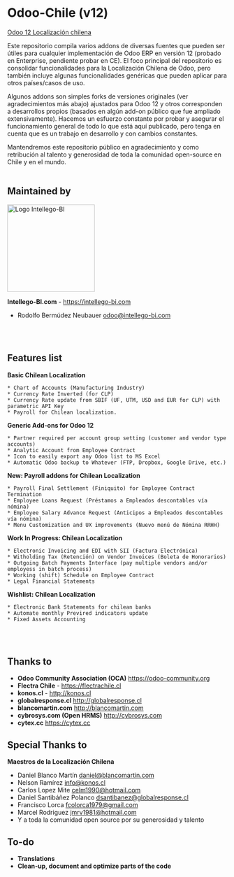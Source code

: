 # Odoo-Chile (v12)
<u>Odoo 12 Localización chilena</u>

Este repositorio compila varios addons de diversas fuentes que pueden ser útiles para cualquier implementación de Odoo ERP en versión 12 (probado en Enterprise, pendiente probar en CE). El foco principal del repositorio es consolidar funcionalidades para la Localización Chilena de Odoo, pero también incluye algunas funcionalidades genéricas que pueden aplicar para otros países/casos de uso.

Algunos addons son simples forks de versiones originales (ver agradecimientos más abajo) ajustados para Odoo 12 y otros corresponden a desarrollos propios (basados en algún add-on público que fue ampliado extensivamente). Hacemos un esfuerzo constante por probar y asegurar el funcionamiento general de todo lo que está aquí publicado, pero tenga en cuenta que es un trabajo en desarrollo y con cambios constantes.  

Mantendremos este repositorio público en agradecimiento y como retribución al talento y generosidad de toda la comunidad open-source en Chile y en el mundo. <br><br>

## Maintained by
<p>
<img width="200" alt="Logo Intellego-BI" src="https://i2.wp.com/intellego-bi.com/ws/wp-content/uploads/2016/05/Intellego-BI-112x35.jpg" />
</p>

**Intellego-BI.com** - https://intellego-bi.com
 - Rodolfo Bermúdez Neubauer <odoo@intellego-bi.com>

<br><br>
## Features list

**Basic Chilean Localization**

    * Chart of Accounts (Manufacturing Industry)
    * Currency Rate Inverted (for CLP)
    * Currency Rate update from SBIF (UF, UTM, USD and EUR for CLP) with parametric API Key
    * Payroll for Chilean localization.

**Generic Add-ons for Odoo 12**

    * Partner required per account group setting (customer and vendor type accounts)
    * Analytic Account from Employee Contract
    * Icon to easily export any Odoo list to MS Excel
    * Automatic Odoo backup to Whatever (FTP, Dropbox, Google Drive, etc.)

**New: Payroll addons for Chilean Localization**

    * Payroll Final Settlement (Finiquito) for Employee Contract Termination
    * Employee Loans Request (Préstamos a Empleados descontables vía nómina)
    * Employee Salary Advance Request (Anticipos a Empleados descontables vía nómina)
    * Menu Customization and UX improvements (Nuevo menú de Nómina RRHH)

**Work In Progress: Chilean Localization**

    * Electronic Invoicing and EDI with SII (Factura Electrónica)
    * Witholding Tax (Retención) on Vendor Invoices (Boleta de Honorarios)
    * Outgoing Batch Payments Interface (pay multiple vendors and/or employess in batch process)
    * Working (shift) Schedule on Employee Contract
    * Legal Financial Statements

**Wishlist: Chilean Localization**

    * Electronic Bank Statements for chilean banks
    * Automate monthly Previred indicators update 
    * Fixed Assets Accounting

<br><br>
## Thanks to
 
 - **Odoo Community Association (OCA)** https://odoo-community.org <br>
 - **Flectra Chile** - https://flectrachile.cl <br>
 - **konos.cl** - http://konos.cl <br>
 - **globalresponse.cl** http://globalresponse.cl <br>
 - **blancomartin.com** http://blancomartin.com <br>
 - **cybrosys.com (Open HRMS)** http://cybrosys.com <br>
 - **cytex.cc** https://cytex.cc <br>

## Special Thanks to

 **Maestros de la Localización Chilena**
 - Daniel Blanco Martín <daniel@blancomartin.com>
 - Nelson Ramírez <info@konos.cl>
 - Carlos Lopez Mite <celm1990@hotmail.com>
 - Daniel Santibáñez Polanco <dsantibanez@globalresponse.cl>
 - Francisco Lorca <fcolorca1979@gmail.com>
 - Marcel Rodriguez <jmrv1981@hotmail.com>
 - Y a toda la comunidad open source por su generosidad y talento

## To-do
 
 - **Translations** <br>
 - **Clean-up, document and optimize parts of the code** <br>
